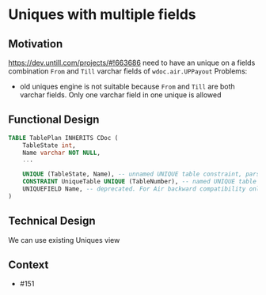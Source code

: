 # Uniques with multiple fields 

## Motivation

https://dev.untill.com/projects/#!663686
need to have an unique on a fields combination `From` and `Till` varchar fields of `wdoc.air.UPPayout`
Problems: 
- old uniques engine is not suitable because `From` and `Till` are both varchar fields. Only one varchar field in one unique is allowed

## Functional Design

```sql
TABLE TablePlan INHERITS CDoc (
    TableState int,
    Name varchar NOT NULL,
    ...

    UNIQUE (TableState, Name), -- unnamed UNIQUE table constraint, parser generates unique QName `main.TablePlan$uniques$01` automatically
    CONSTRAINT UniqueTable UNIQUE (TableNumber), -- named UNIQUE table constraint. Parser generates unique QName `main.TablePlan$uniques$UniqueTable` automatically
    UNIQUEFIELD Name, -- deprecated. For Air backward compatibility only. No according `IUnique` is generated
)
```

## Technical Design

We can use existing Uniques view

## Context
- #151 